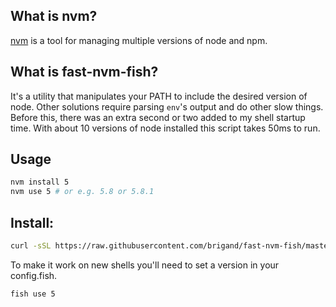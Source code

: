 ## What is nvm?

[nvm] is a tool for managing multiple versions of node and npm.

[nvm]: https://github.com/creationix/nvm/blob/master/README.markdown

## What is fast-nvm-fish?

It's a utility that manipulates your PATH to include the desired version of node. Other solutions require parsing `env`'s output and do other slow things. Before this, there was an extra second or two added to my shell startup time. With about 10 versions of node installed this script takes 50ms to run.

## Usage

```sh
nvm install 5
nvm use 5 # or e.g. 5.8 or 5.8.1
```

## Install:

```sh
curl -sSL https://raw.githubusercontent.com/brigand/fast-nvm-fish/master/nvm.fish > ~/.config/fish/functions/nvm.fish
```

To make it work on new shells you'll need to set a version in your config.fish.

```sh
fish use 5
```



